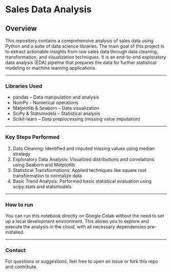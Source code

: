 # Sales Data Analysis

## Overview
This repository contains a comprehensive analysis of sales data using Python and a suite of data science libraries. The main goal of this project is to extract actionable insights from raw sales data through data cleaning, transformation, and visualization techniques. It is an end-to-end exploratory data analysis (EDA) pipeline that prepares the data for further statistical modeling or machine learning applications.

***

### Libraries Used
- pandas – Data manipulation and analysis
- NumPy – Numerical operations
- Matplotlib & Seaborn – Data visualization
- SciPy & Statsmodels – Statistical analysis
- Scikit-learn – Data preprocessing (missing value imputation)

***

### Key Steps Performed
1) Data Cleaning: Identified and imputed missing values using median strategy
2) Exploratory Data Analysis: Visualized distributions and correlations using Seaborn and Matplotlib
3) Statistical Transformations: Applied techniques like square root transformation to normalize data
4) Basic Trend Analysis: Performed basic statistical evaluation using scipy.stats and statsmodels

***

### How to run
You can run this notebook directly on Google Colab without the need to set up a local development environment. This allows you to explore and execute the analysis in the cloud, with all necessary dependencies pre-installed.

***

### Contact
For questions or suggestions, feel free to open an issue or fork this repo and contribute.
